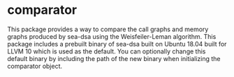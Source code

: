 # comparator
This package provides a way to compare the call graphs and memory graphs produced by sea-dsa using the Weisfeiler-Leman algorithm. This package includes a prebuilt binary of
sea-dsa built on Ubuntu 18.04 built for LLVM 10 which is used as the default. You can optionally change this default binary by including the path of the new binary when initializing 
the comparator object.
